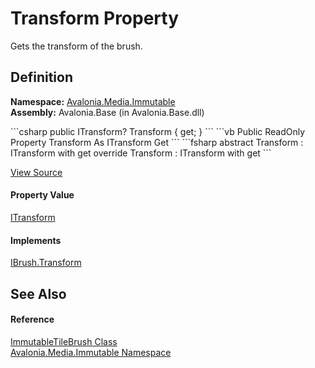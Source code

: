 # Transform Property


Gets the transform of the brush.



## Definition
**Namespace:** <a href="N_Avalonia_Media_Immutable">Avalonia.Media.Immutable</a>  
**Assembly:** Avalonia.Base (in Avalonia.Base.dll)

<Tabs groupId="api-code-preview">
<TabItem value="csharp" label="C#">
```csharp
public ITransform? Transform { get; }
```
</TabItem>
<TabItem value="vb" label="VB">
```vb
Public ReadOnly Property Transform As ITransform
	Get
```
</TabItem>
<TabItem value="fsharp" label="F#">
```fsharp
abstract Transform : ITransform with get
override Transform : ITransform with get
```
</TabItem>
</Tabs>



<a href="https://github.com/AvaloniaUI/Avalonia/tree/master/src/Avalonia.Base/Media/Immutable/ImmutableTileBrush.cs#L79" title="View the source code">View Source</a>



#### Property Value
<a href="T_Avalonia_Media_ITransform">ITransform</a>

#### Implements
<a href="P_Avalonia_Media_IBrush_Transform">IBrush.Transform</a>  


## See Also


#### Reference
<a href="T_Avalonia_Media_Immutable_ImmutableTileBrush">ImmutableTileBrush Class</a>  
<a href="N_Avalonia_Media_Immutable">Avalonia.Media.Immutable Namespace</a>  

